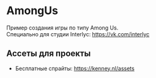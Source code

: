 # AmongUs
Пример создания игры по типу Among Us.  
Специально для студии Interlyc: https://vk.com/interlyc

## Ассеты для проекты
- Бесплатные спрайты: https://kenney.nl/assets
